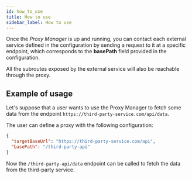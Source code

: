 ```yaml
---
id: how_to_use
title: How to use
sidebar_label: How to use
---
```


<!--
WARNING: this file was automatically generated by Mia-Platform Doc Aggregator.
DO NOT MODIFY IT BY HAND.
Instead, modify the source file and run the aggregator to regenerate this file.
-->

Once the _Proxy Manager_ is up and running, you can contact each external service defined in the configuration by sending a request to it at a specific endpoint, which corresponds to the **basePath** field provided in the configuration.

All the subroutes exposed by the external service will also be reachable through the proxy.

## Example of usage

Let's suppose that a user wants to use the Proxy Manager to fetch some data from the endpoint `https://third-party-service.com/api/data`.

The user can define a proxy with the following configuration:

```json
{
  "targetBaseUrl": "https://third-party-service.com/api",
  "basePath": "/third-party-api"
}
```

Now the `/third-party-api/data` endpoint can be called to fetch the data from the third-party service.
